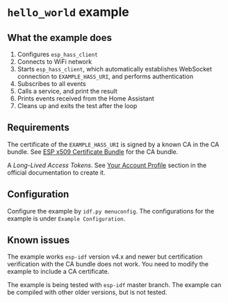 # `hello_world` example

## What the example does

1. Configures `esp_hass_client`
1. Connects to WiFi network
1. Starts `esp_hass_client`, which automatically establishes WebSocket
   connection to `EXAMPLE_HASS_URI`, and performs authentication
1. Subscribes to all events
1. Calls a service, and print the result
1. Prints events received from the Home Assistant
1. Cleans up and exits the test after the loop

## Requirements

The certificate of the `EXAMPLE_HASS_URI` is signed by a known CA in the
CA bundle. See
[ESP x509 Certificate Bundle](https://docs.espressif.com/projects/esp-idf/en/latest/esp32/api-reference/protocols/esp_crt_bundle.html)
for the CA bundle.

A _Long-Lived Access Tokens_. See
[Your Account Profile](https://www.home-assistant.io/docs/authentication/#your-account-profile)
section in the official documentation to create it.

## Configuration

Configure the example by `idf.py menuconfig`. The configurations for the
example is under `Example Configuration`.

## Known issues

The example works `esp-idf` version v4.x and newer but certification
verification with the CA bundle does not work. You need to modify the example
to include a CA certificate.

The example is being tested with `esp-idf` master branch. The example can be
compiled with other older versions, but is not tested.
